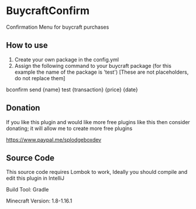 # BuycraftConfirm
Confirmation Menu for buycraft purchases

## How to use
1) Create your own package in the config.yml
2) Assign the following command to your buycraft package (for this example the name of the package is 'test') [These are not placeholders, do not replace them]

  bconfirm send {name} test {transaction} {price} {date}

## Donation
If you like this plugin and would like more free plugins like this then consider donating; it will allow me to create more free plugins

https://www.paypal.me/splodgeboxdev

## Source Code
This source code requires Lombok to work, Ideally you should compile and edit this plugin in IntelliJ

Build Tool: Gradle

Minecraft Version: 1.8-1.16.1
